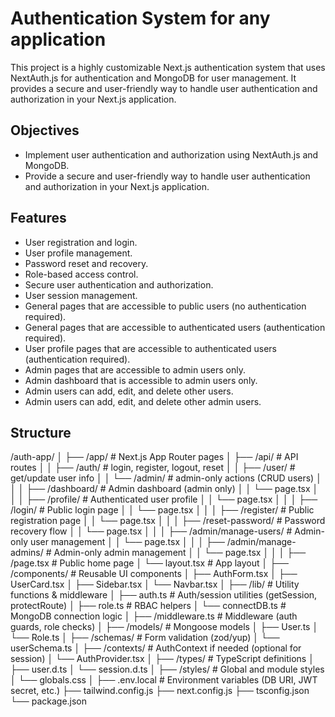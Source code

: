# Authentication System for any application

This project is a highly customizable Next.js authentication system that uses NextAuth.js for authentication and MongoDB for user management. It provides a secure and user-friendly way to handle user authentication and authorization in your Next.js application.

## Objectives

- Implement user authentication and authorization using NextAuth.js and MongoDB.
- Provide a secure and user-friendly way to handle user authentication and authorization in your Next.js application.

## Features

- User registration and login.
- User profile management.
- Password reset and recovery.
- Role-based access control.
- Secure user authentication and authorization.
- User session management.
- General pages that are accessible to public users (no authentication required).
- General pages that are accessible to authenticated users (authentication required).
- User profile pages that are accessible to authenticated users (authentication required).
- Admin pages that are accessible to admin users only.
- Admin dashboard that is accessible to admin users only.
- Admin users can add, edit, and delete other users.
- Admin users can add, edit, and delete other admin users.

## Structure
/auth-app/
│
├── /app/                            # Next.js App Router pages
│   ├── /api/                        # API routes
│   │   ├── /auth/                  # login, register, logout, reset
│   │   ├── /user/                  # get/update user info
│   │   └── /admin/                 # admin-only actions (CRUD users)
│   │
│   ├── /dashboard/                 # Admin dashboard (admin only)
│   │   └── page.tsx
│   │
│   ├── /profile/                   # Authenticated user profile
│   │   └── page.tsx
│   │
│   ├── /login/                     # Public login page
│   │   └── page.tsx
│   │
│   ├── /register/                  # Public registration page
│   │   └── page.tsx
│   │
│   ├── /reset-password/           # Password recovery flow
│   │   └── page.tsx
│   │
│   ├── /admin/manage-users/       # Admin-only user management
│   │   └── page.tsx
│   │
│   ├── /admin/manage-admins/      # Admin-only admin management
│   │   └── page.tsx
│   │
│   ├── /page.tsx                  # Public home page
│   └── layout.tsx                 # App layout
│
├── /components/                   # Reusable UI components
│   ├── AuthForm.tsx
│   ├── UserCard.tsx
│   ├── Sidebar.tsx
│   └── Navbar.tsx
│
├── /lib/                          # Utility functions & middleware
│   ├── auth.ts                    # Auth/session utilities (getSession, protectRoute)
│   ├── role.ts                    # RBAC helpers
│   └── connectDB.ts               # MongoDB connection logic
│
├── /middleware.ts                # Middleware (auth guards, role checks)
│
├── /models/                      # Mongoose models
│   ├── User.ts
│   └── Role.ts
│
├── /schemas/                     # Form validation (zod/yup)
│   └── userSchema.ts
│
├── /contexts/                    # AuthContext if needed (optional for session)
│   └── AuthProvider.tsx
│
├── /types/                       # TypeScript definitions
│   ├── user.d.ts
│   └── session.d.ts
│
├── /styles/                      # Global and module styles
│   └── globals.css
│
├── .env.local                    # Environment variables (DB URI, JWT secret, etc.)
├── tailwind.config.js
├── next.config.js
├── tsconfig.json
└── package.json



